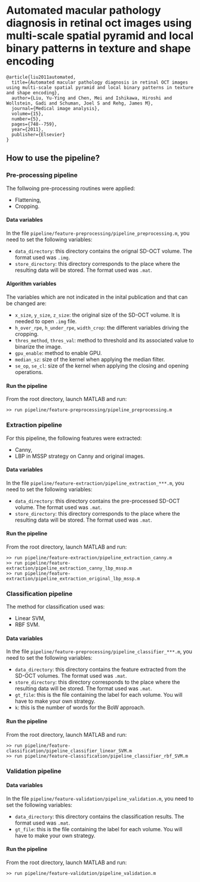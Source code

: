 Automated macular pathology diagnosis in retinal oct images using multi-scale spatial pyramid and local binary patterns in texture and shape encoding
=====================================================================================================================================================

```
@article{liu2011automated,
  title={Automated macular pathology diagnosis in retinal OCT images using multi-scale spatial pyramid and local binary patterns in texture and shape encoding},
  author={Liu, Yu-Ying and Chen, Mei and Ishikawa, Hiroshi and Wollstein, Gadi and Schuman, Joel S and Rehg, James M},
  journal={Medical image analysis},
  volume={15},
  number={5},
  pages={748--759},
  year={2011},
  publisher={Elsevier}
}
```

How to use the pipeline?
-------

### Pre-processing pipeline

The follwoing pre-processing routines were applied:

- Flattening,
- Cropping.

#### Data variables

In the file `pipeline/feature-preprocessing/pipeline_preprocessing.m`, you need to set the following variables:

- `data_directory`: this directory contains the orignal SD-OCT volume. The format used was `.img`.
- `store_directory`: this directory corresponds to the place where the resulting data will be stored. The format used was `.mat`.

#### Algorithm variables

The variables which are not indicated in the inital publication and that can be changed are:

- `x_size`, `y_size`, `z_size`: the original size of the SD-OCT volume. It is needed to open `.img` file.
- `h_over_rpe`, `h_under_rpe`, `width_crop`: the different variables driving the cropping.
- `thres_method`, `thres_val`: method to threshold and its associated value to binarize the image.
- `gpu_enable`: method to enable GPU.
- `median_sz`: size of the kernel when applying the median filter.
- `se_op`, `se_cl`: size of the kernel when applying the closing and opening operations.

#### Run the pipeline

From the root directory, launch MATLAB and run:

```
>> run pipeline/feature-preprocessing/pipeline_preprocessing.m
```

### Extraction pipeline

For this pipeline, the following features were extracted:

- Canny,
- LBP in MSSP strategy on Canny and original images.

#### Data variables

In the file `pipeline/feature-extraction/pipeline_extraction_***.m`, you need to set the following variables:

- `data_directory`: this directory contains the pre-processed SD-OCT volume. The format used was `.mat`.
- `store_directory`: this directory corresponds to the place where the resulting data will be stored. The format used was `.mat`.

#### Run the pipeline

From the root directory, launch MATLAB and run:

```
>> run pipeline/feature-extraction/pipeline_extraction_canny.m
>> run pipeline/feature-extraction/pipeline_extraction_canny_lbp_mssp.m
>> run pipeline/feature-extraction/pipeline_extraction_original_lbp_mssp.m
```

### Classification pipeline

The method for classification used was:

- Linear SVM,
- RBF SVM.

#### Data variables

In the file `pipeline/feature-preprocessing/pipeline_classifier_***.m`, you need to set the following variables:

- `data_directory`: this directory contains the feature extracted from the SD-OCT volumes. The format used was `.mat`.
- `store_directory`: this directory corresponds to the place where the resulting data will be stored. The format used was `.mat`.
- `gt_file`: this is the file containing the label for each volume. You will have to make your own strategy.
- `k`: this is the number of words for the BoW approach.

#### Run the pipeline

From the root directory, launch MATLAB and run:

```
>> run pipeline/feature-classification/pipeline_classifier_linear_SVM.m
>> run pipeline/feature-classification/pipeline_classifier_rbf_SVM.m
```

### Validation pipeline

#### Data variables

In the file `pipeline/feature-validation/pipeline_validation.m`, you need to set the following variables:

- `data_directory`: this directory contains the classification results. The format used was `.mat`.
- `gt_file`: this is the file containing the label for each volume. You will have to make your own strategy.

#### Run the pipeline

From the root directory, launch MATLAB and run:

```
>> run pipeline/feature-validation/pipeline_validation.m
```
